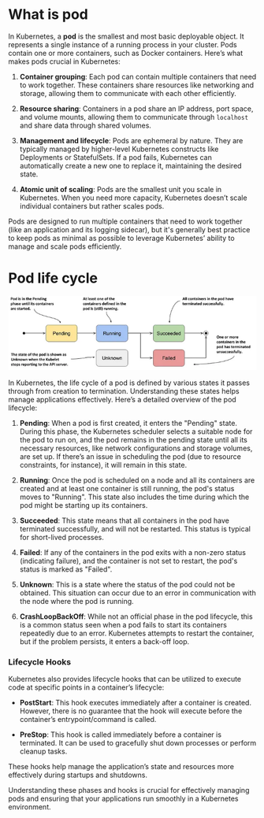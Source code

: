 # What is pod

In Kubernetes, a **pod** is the smallest and most basic deployable object. It represents a single instance of a running process in your cluster. Pods contain one or more containers, such as Docker containers. Here’s what makes pods crucial in Kubernetes:

1. **Container grouping**: Each pod can contain multiple containers that need to work together. These containers share resources like networking and storage, allowing them to communicate with each other efficiently.

2. **Resource sharing**: Containers in a pod share an IP address, port space, and volume mounts, allowing them to communicate through `localhost` and share data through shared volumes.

3. **Management and lifecycle**: Pods are ephemeral by nature. They are typically managed by higher-level Kubernetes constructs like Deployments or StatefulSets. If a pod fails, Kubernetes can automatically create a new one to replace it, maintaining the desired state.

4. **Atomic unit of scaling**: Pods are the smallest unit you scale in Kubernetes. When you need more capacity, Kubernetes doesn’t scale individual containers but rather scales pods.

Pods are designed to run multiple containers that need to work together (like an application and its logging sidecar), but it's generally best practice to keep pods as minimal as possible to leverage Kubernetes’ ability to manage and scale pods efficiently.

# Pod life cycle

![83-pod](../assets/83-pod.webp)

In Kubernetes, the life cycle of a pod is defined by various states it passes through from creation to termination. Understanding these states helps manage applications effectively. Here’s a detailed overview of the pod lifecycle:

1. **Pending**: When a pod is first created, it enters the "Pending" state. During this phase, the Kubernetes scheduler selects a suitable node for the pod to run on, and the pod remains in the pending state until all its necessary resources, like network configurations and storage volumes, are set up. If there’s an issue in scheduling the pod (due to resource constraints, for instance), it will remain in this state.

2. **Running**: Once the pod is scheduled on a node and all its containers are created and at least one container is still running, the pod's status moves to "Running". This state also includes the time during which the pod might be starting up its containers.

3. **Succeeded**: This state means that all containers in the pod have terminated successfully, and will not be restarted. This status is typical for short-lived processes.

4. **Failed**: If any of the containers in the pod exits with a non-zero status (indicating failure), and the container is not set to restart, the pod's status is marked as "Failed".

5. **Unknown**: This is a state where the status of the pod could not be obtained. This situation can occur due to an error in communication with the node where the pod is running.

6. **CrashLoopBackOff**: While not an official phase in the pod lifecycle, this is a common status seen when a pod fails to start its containers repeatedly due to an error. Kubernetes attempts to restart the container, but if the problem persists, it enters a back-off loop.

### Lifecycle Hooks

Kubernetes also provides lifecycle hooks that can be utilized to execute code at specific points in a container’s lifecycle:

- **PostStart**: This hook executes immediately after a container is created. However, there is no guarantee that the hook will execute before the container’s entrypoint/command is called.
  
- **PreStop**: This hook is called immediately before a container is terminated. It can be used to gracefully shut down processes or perform cleanup tasks.

These hooks help manage the application’s state and resources more effectively during startups and shutdowns.

Understanding these phases and hooks is crucial for effectively managing pods and ensuring that your applications run smoothly in a Kubernetes environment.
